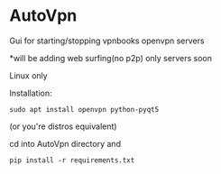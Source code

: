 # AutoVpn

Gui for starting/stopping vpnbooks openvpn servers

*will be adding web surfing(no p2p) only servers soon 

Linux only

Installation:

    sudo apt install openvpn python-pyqt5

(or you're distros equivalent)

cd into AutoVpn directory and

    pip install -r requirements.txt

